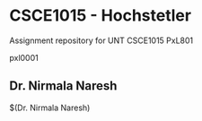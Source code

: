 # CSCE1015 - Hochstetler
Assignment repository for UNT CSCE1015
PxL801

pxl0001
## Dr. Nirmala Naresh
$(Dr. Nirmala Naresh)
